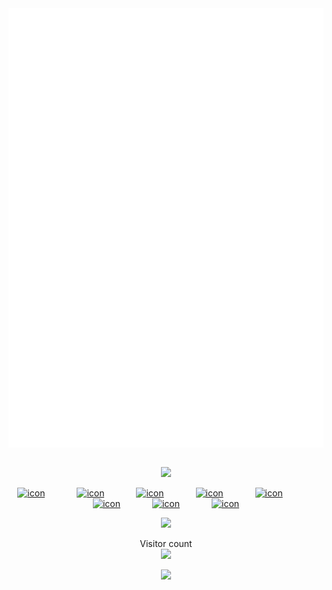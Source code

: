 <div align="center">
  <img align="center" src="/github-metrics.svg" alt="Metrics">
</div>

<br>

<p align="center"> 
  <a href="https://github.com/PowerfulRichard"><img src="https://skillicons.dev/icons?i=c,cpp,html,js,css,py,php,md,ps,pr,au,bash,git,idea,cloudflare,wordpress&perline=8"/></a>
</p>

<p align="center"><a href="https://github.com/PowerfulRichard">
  <img src="https://techstack-generator.vercel.app/cpp-icon.svg" alt="icon" width="65" style="width: 65px; height: 65px; margin-right: 51px; margin-bottom: 0px;" /><img src="https://techstack-generator.vercel.app/java-icon.svg" alt="icon" width="65" style="width: 65px; height: 65px; margin-right: 51px; margin-bottom: 0px;" /><img src="https://techstack-generator.vercel.app/python-icon.svg" alt="icon" width="65" style="width: 65px; height: 65px; margin-right: 51px; margin-bottom: 0px;" /><img src="https://techstack-generator.vercel.app/js-icon.svg" alt="icon" width="65" style="width: 65px; height: 65px; margin-right: 51px; margin-bottom: 0px;" /><img src="https://techstack-generator.vercel.app/github-icon.svg" alt="icon" width="65" style="width: 65px; height: 65px; margin-right: 51px; margin-bottom: 0px;" /><img src="https://techstack-generator.vercel.app/docker-icon.svg" alt="icon" width="65" style="width: 65px; height: 65px; margin-right: 51px; margin-bottom: 0px;" /><img src="https://techstack-generator.vercel.app/mysql-icon.svg" alt="icon" width="65" style="width: 65px; height: 65px; margin-right: 51px; margin-bottom: 0px;" /><img src="https://techstack-generator.vercel.app/nginx-icon.svg" alt="icon" width="65" style="width: 65px; height: 65px; margin-right: 0px; margin-bottom: 0px;" /></a>
</p>

<p align="center"> 
  <a href="https://github.com/PowerfulRichard"><img src="https://fastly.jsdelivr.net/gh/PowerfulRichard/PowerfulRichard/icon.png"/></a>
</p>

<p align="center"> 
  Visitor count</br>
  <img src="https://profile-counter.glitch.me/PowerfulRichard/count.svg" />
</p>

<div align="center">
  <img  src="https://github-profile-trophy.vercel.app/?username=powerfulrichard&theme=gruvbox&row=1&column=7&no-frame=true&no-bg=true" />
</div>
